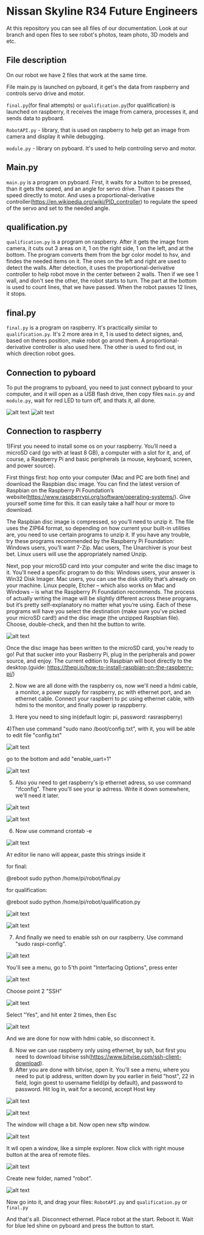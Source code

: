 # Nissan Skyline R34 Future Engineers
At this repository you can see all files of our documentation. Look at our branch and open files to see robot's photos, team photo, 3D models and etc.
## File description

On our robot we have 2 files that work at the same time. 

File main.py is launched on pyboard, it get's the data from raspberry and controls servo drive and motor. 

``final.py``(for final attempts) or ``qualification.py``(for qualification) is launched on raspberry, it receives the image from camera, processes it, and sends data to pyboard.

``RobotAPI.py`` - library, that is used on raspberry to help get an image from camera and display it while debugging.

``module.py`` - library on pyboard. It's used to help controling servo and motor.

## Main.py

``main.py`` is a program on pyboard. First, it waits for a button to be pressed, than it gets the speed, and an angle for servo drive. Than it passes the speed directly to motor. And uses a proportional-derivative controller(https://en.wikipedia.org/wiki/PID_controller) to regulate the speed of the servo and set to the needed angle. 

## qualification.py

``qualification.py`` is a program on raspberry. After it gets the image from camera, it cuts out 3 areas on it, 1 on the right side, 1 on the left, and at the bottom. The program converts them from the bgr color model to hsv, and findes the needed items on it. The ones on the left and right are used to detect the walls. After detection, it uses the proportional-derivative controller to help robot move in the center between 2 walls. Then if we see 1 wall, and don't see the other, the robot starts to turn. The part at the bottom is used to count lines, that we have passed. When the robot passes 12 lines, it stops.

## final.py
``final.py`` is a program on raspberry. It's practically similar to ``qualification.py``. It's 2 more area in it, 1 is used to detect signes, and, based on theres position, make robot go arond them. A proportional-derivative controller is also used here. The other is used to find out, in which direction robot goes.

## Connection to pyboard

To put the programs to pyboard, you need to just connect pyboard to your computer, and it will open as a USB flash drive, then copy files ``main.py`` and ``module.py``, wait for red LED to turn off, and thats it, all done.

![alt text](https://github.com/Riardon/WRO-LittleRobot/blob/b83ab2642b691f070a6a2ed29670b6094b4c30cf/readme_photos/pyboard_1.png)
![alt text](https://github.com/Riardon/WRO-LittleRobot/blob/b83ab2642b691f070a6a2ed29670b6094b4c30cf/readme_photos/pyboard_2.png)

## Connection to raspberry

1)First you neeed to install some os on your raspberry. You’ll need a microSD card (go with at least 8 GB), a computer with a slot for it, and, of course, a Raspberry Pi and basic peripherals (a mouse, keyboard, screen, and power source).

First things first: hop onto your computer (Mac and PC are both fine) and download the Raspbian disc image. You can find the latest version of Raspbian on the Raspberry Pi Foundation’s website(https://www.raspberrypi.org/software/operating-systems/). Give yourself some time for this. It can easily take a half hour or more to download.

The Raspbian disc image is compressed, so you’ll need to unzip it. The file uses the ZIP64 format, so depending on how current your built-in utilities are, you need to use certain programs to unzip it. If you have any trouble, try these programs recommended by the Raspberry Pi Foundation:
Windows users, you’ll want 7-Zip.
Mac users, The Unarchiver is your best bet.
Linux users will use the appropriately named Unzip.

Next, pop your microSD card into your computer and write the disc image to it. You’ll need a specific program to do this:
Windows users, your answer is Win32 Disk Imager.
Mac users, you can use the disk utility that’s already on your machine.
Linux people, Etcher – which also works on Mac and Windows – is what the Raspberry Pi Foundation recommends.
The process of actually writing the image will be slightly different across these programs, but it’s pretty self-explanatory no matter what you’re using. Each of these programs will have you select the destination (make sure you’ve picked your microSD card!) and the disc image (the unzipped Raspbian file). Choose, double-check, and then hit the button to write.

![alt text](https://github.com/Riardon/WRO-LittleRobot/blob/98ea62df5dd35c2d285455a4992937db45a9d991/readme_photos/win32-disk-imager-raspbian.png)

Once the disc image has been written to the microSD card, you’re ready to go! Put that sucker into your Rasberry Pi, plug in the peripherals and power source, and enjoy. The current edition to Raspbian will boot directly to the desktop.(guide: https://thepi.io/how-to-install-raspbian-on-the-raspberry-pi/)

2) Now we are all done with the raspberry os, now we'll need a hdmi cable, a monitor, a power supply for raspberry, pc with ethernet port, and an ethernet cable.
Connect your raspberri to pc using ethernet cable, with hdmi to the monitor, and finally power ip rasppberry.

3) Here you need to sing in(default login: pi, password: rasraspberry)

4)Then use command "sudo nano /boot/config.txt", with it, you will be able to edit file "config.txt"

![alt text](https://github.com/Riardon/WRO-LittleRobot/blob/1e1554d7852441496e2f9f1a4b7d2ac0988bd82f/readme_photos/boot_txt_1.png)

go to the bottom and add "enable_uart=1"

![alt text](https://github.com/Riardon/WRO-LittleRobot/blob/1e1554d7852441496e2f9f1a4b7d2ac0988bd82f/readme_photos/boot_2.png)

5) Also you need to get raspberry's ip ethernet adress, so use command "ifconfig". There you'll see your ip adrress. Write it down somewhere, we'll need it later.

![alt text](https://github.com/Riardon/WRO-LittleRobot/blob/72c6972e81f78c73bc5a16d1ddeb7530171776b4/readme_photos/ifconfig_1.png)

![alt text](https://github.com/Riardon/WRO-LittleRobot/blob/72c6972e81f78c73bc5a16d1ddeb7530171776b4/readme_photos/ifconfig_2.png)

6) Now use command crontab -e

![alt text](https://github.com/Riardon/WRO-LittleRobot/blob/cf567818c8cc6dc724ac27561e6937ea52fa7c6a/readme_photos/crontab.png)

Aт editor lie nano will appear, paste this strings inside it

for final:

@reboot sudo python /home/pi/robot/final.py

for qualification:

@reboot sudo python /home/pi/robot/qualification.py

![alt text](https://github.com/Riardon/WRO-LittleRobot/blob/cb378b4d5c5283145f090b83d9829e6220d2b0e9/readme_photos/crontab_1.png)

![alt text](https://github.com/Riardon/WRO-LittleRobot/blob/12ff5a6c5ec3b69a9ee917aa6782fbf747240f68/readme_photos/crontab_2.png)

7) And finally we need to enable ssh on our raspberry. Use command "sudo raspi-config".

![alt text](https://github.com/Riardon/WRO-LittleRobot/blob/1e1554d7852441496e2f9f1a4b7d2ac0988bd82f/readme_photos/ssh_1.png)

You'll see a menu, go to 5'th point "Interfacing Options", press enter

![alt text](https://github.com/Riardon/WRO-LittleRobot/blob/abfd8e45297dbf68f70f8a7d682ced6558985106/readme_photos/raspi-config-interfacing-options.png)

Choose point 2 "SSH"

![alt text](https://github.com/Riardon/WRO-LittleRobot/blob/abfd8e45297dbf68f70f8a7d682ced6558985106/readme_photos/raspi-config-ssh.png)

Select "Yes", and hit enter 2 times, then Esc

![alt text](https://github.com/Riardon/WRO-LittleRobot/blob/1e1554d7852441496e2f9f1a4b7d2ac0988bd82f/readme_photos/ssh_2.png)

And we are done for now with hdmi cable, so disconnect it.

8) Now we can use raspberry only using ethernet, by ssh, but first you need to download bitvise ssh(https://www.bitvise.com/ssh-client-download).
9) After you are done with bitvise, open it. You'll see a menu, where you need to put ip address, written down by you earlier in field "host", 22 in field, login goest to username field(pi by default), and password to password. Hit log in, wait for a second, accept Host key

![alt text](https://github.com/Riardon/WRO-LittleRobot/blob/1e1554d7852441496e2f9f1a4b7d2ac0988bd82f/readme_photos/bitvise_1.png)

![alt text](https://github.com/Riardon/WRO-LittleRobot/blob/1e1554d7852441496e2f9f1a4b7d2ac0988bd82f/readme_photos/bitvise_2.png)

The window will chage a bit. Now open new sftp window.

![alt text](https://github.com/Riardon/WRO-LittleRobot/blob/1e1554d7852441496e2f9f1a4b7d2ac0988bd82f/readme_photos/bitvise_3.png)

It wll open a window, like a simple explorer. Now click with right mouse button at the area of remote files.

![alt text](https://github.com/Riardon/WRO-LittleRobot/blob/1e1554d7852441496e2f9f1a4b7d2ac0988bd82f/readme_photos/files_1.png)

Create new folder, named "robot".

![alt text](https://github.com/Riardon/WRO-LittleRobot/blob/1e1554d7852441496e2f9f1a4b7d2ac0988bd82f/readme_photos/files_2.png)

Now go into it, and drag your files: ``RobotAPI.py`` and ``qualification.py`` or ``final.py``

And that's all. Disconnect ethernet. Place robot at the start. Reboot it. Wait for blue led shine on pyboard and press the button to start.
